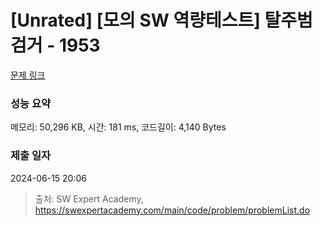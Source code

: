 # [Unrated] [모의 SW 역량테스트] 탈주범 검거 - 1953 

[문제 링크](https://swexpertacademy.com/main/code/problem/problemDetail.do?contestProbId=AV5PpLlKAQ4DFAUq) 

### 성능 요약

메모리: 50,296 KB, 시간: 181 ms, 코드길이: 4,140 Bytes

### 제출 일자

2024-06-15 20:06



> 출처: SW Expert Academy, https://swexpertacademy.com/main/code/problem/problemList.do